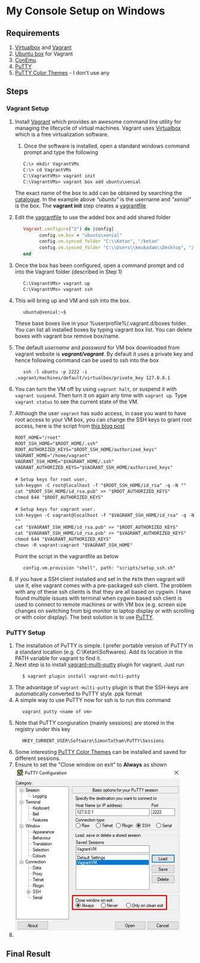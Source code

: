 # My Console Setup on Windows

## Requirements

1. [Virtualbox](https://www.virtualbox.org/) and [Vagrant](https://www.vagrantup.com/) 
2. [Ubuntu box](https://app.vagrantup.com/ubuntu/boxes/xenial64) for Vagrant
3. [ConEmu](https://conemu.github.io/en/Downloads.html)
4. [PuTTY](https://www.chiark.greenend.org.uk/~sgtatham/putty/latest.html)
5. [PuTTY Color Themes](https://github.com/AlexAkulov/putty-color-themes) - I don't use any 

## Steps

### Vagrant Setup 
1. Install [Vagrant](https://www.vagrantup.com/) which provides an awesome command line utility for managing the lifecycle of virtual machines. Vagrant uses [Virtualbox](https://www.virtualbox.org/) which is a free virtualization software. 
   1. Once the software is installed, open a standard windows command prompt and type the following
   ```shell
      C:\> mkdir VagrantVMs
      C:\> cd VagrantVMs
      C:\VagrantVMs> vagrant init
      C:\VagrantVMs> vagrant box add ubuntu\xenial
   ```
   The exact name of the box to add can be obtained by searching the [catalogue](https://vagrantcloud.com/boxes/search). In the
   example above *"ubuntu"* is the username and *"xenial"* is the box. The **vagrant init** step creates a 
   [vagrantfile](https://www.vagrantup.com/docs/vagrantfile/)
2. Edit the [vagrantfile](https://www.vagrantup.com/docs/vagrantfile/) to use the added box and add shared folder
   ```ruby
      Vagrant.configure("2") do |config|
            config.vm.box = "ubuntu\xenial"
            config.vm.synced_folder "C:\\Ketan", "/ketan"
            config.vm.synced_folder "C:\\Users\\kmukadam\\Desktop", "/desk"
      end
   ```
3. Once the box has been configured, open a command prompt and cd into the Vagrant folder (described in Step 1)
   ```shell
      C:\VagrantVMs> vagrant up
      C:\VagrantVMs> vagrant ssh
   ```
4. This will bring up and VM and ssh into the box. 
   ```shell
      ubuntu@xenial:~$
   ```
   These base boxes live in your %userprofile%/.vagrant.d/boxes folder. You can list all installed boxes by typing vagrant box 
   list. You can delete boxes with vagrant box remove box/name.
   
5. The default *username* and *password* for VM box downloaded from vagrant website is **_vagrant/vagrant_**. By default it 
   uses a private key and hence following command can be used to ssh into the box
   ```shell
      ssh -l ubuntu -p 2222 -i .vagrant/machines/default/virtualbox/private_key 127.0.0.1
   ```
6. You can turn the VM off by using `vagrant halt`, or suspend it with `vagrant suspend`. Then turn it on again any time with
   `vagrant up`. Type `vagrant status` to see the current state of the VM.
7. Although the user `vagrant` has sudo access, in case you want to have root access to your VM box, you can change the SSH keys
   to grant root access, here is the script from [this blog post](http://jarrettmeyer.com/2016/11/28/root-login-with-vagrant)
   ```shell
   ROOT_HOME="/root"
   ROOT_SSH_HOME="$ROOT_HOME/.ssh"
   ROOT_AUTHORIZED_KEYS="$ROOT_SSH_HOME/authorized_keys"
   VAGRANT_HOME="/home/vagrant"
   VAGRANT_SSH_HOME="$VAGRANT_HOME/.ssh"
   VAGRANT_AUTHORIZED_KEYS="$VAGRANT_SSH_HOME/authorized_keys"

   # Setup keys for root user.
   ssh-keygen -C root@localhost -f "$ROOT_SSH_HOME/id_rsa" -q -N ""
   cat "$ROOT_SSH_HOME/id_rsa.pub" >> "$ROOT_AUTHORIZED_KEYS"
   chmod 644 "$ROOT_AUTHORIZED_KEYS"

   # Setup keys for vagrant user.
   ssh-keygen -C vagrant@localhost -f "$VAGRANT_SSH_HOME/id_rsa" -q -N ""
   cat "$VAGRANT_SSH_HOME/id_rsa.pub" >> "$ROOT_AUTHORIZED_KEYS"
   cat "$VAGRANT_SSH_HOME/id_rsa.pub" >> "$VAGRANT_AUTHORIZED_KEYS"
   chmod 644 "$VAGRANT_AUTHORIZED_KEYS"
   chown -R vagrant:vagrant "$VAGRANT_SSH_HOME"
   ```
   Point the script in the vagrantfile as below
   ```
      config.vm.provision "shell", path: "scripts/setup_ssh.sh"
   ```   
8. If you have a SSH client installed and set in the `PATH` then vagrant will use it, else vagrant comes with a pre-packaged 
   ssh client. The problem with any of these ssh clients is that they are all based on cygwin. I have found multiple issues 
   with terminal when cygwin based ssh client is used to connect to remote machines or with VM box (e.g. screen size changes 
   on switching from big monitor to laptop display or with scrolling or with color display). The best solution is to use 
   [PuTTY](https://www.chiark.greenend.org.uk/~sgtatham/putty/latest.html). 

### PuTTY Setup 

1. The installation of PuTTY is simple. I prefer portable version of PuTTY in a standard location (e.g. C:\Ketan\Softwares). Add
   its location in the PATH variable for vagrant to find it.  
2. Next step is to install [vagrant-multi-putty](https://github.com/nickryand/vagrant-multi-putty) plugin for vagrant. Just run
```shell
      $ vagrant plugin install vagrant-multi-putty
```
3. The advantage of `vagrant-multi-putty` plugin is that the SSH-keys are automatically converted to PuTTY style .ppk format
4. A simple way to use PuTTY now for ssh is to run this command
```shell
      vagrant putty <name of vm>
```
5. Note that PuTTY congiuration (mainly sessions) are stored in the registry under this key
```shell
      HKEY_CURRENT_USER\Software\SimonTatham\PuTTY\Sessions
```
6. Some interesting [PuTTY Color Themes](https://github.com/AlexAkulov/putty-color-themes) can be installed and saved for
   different sessions.
7. Ensure to set the "Close window on exit" to **Always** as shown 
![alt text](https://github.com/ketanmukadam/ConsoleSetup/raw/master/Putty1.jpg "Putty Screenshot 1")
8. 
## Final Result
